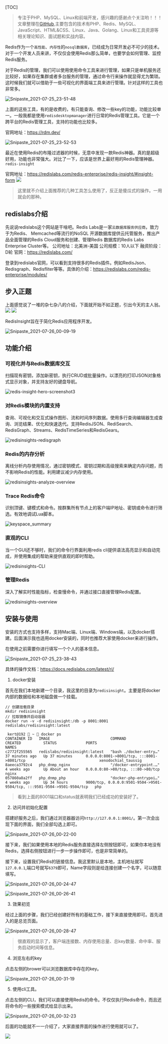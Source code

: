 [TOC]

> 专注于PHP、MySQL、Linux和前端开发，感兴趣的感谢点个关注哟！！！文章整理在[GitHub](https://github.com/bruceqiq/code_study),主要包含的技术有PHP、Redis、MySQL、JavaScript、HTML&CSS、Linux、Java、Golang、Linux和工具资源等相关理论知识、面试题和实战内容。

Redis作为一个`高性能`、`内存性`的`nosql数据库`，已经成为日常开发必不可少的技术。对于一个开发人员来讲，不仅仅会使用Redis那么简单，也要学会如何管理、监控Redis服务。

对于Redis的管理，我们可以使用使用命令工具来进行管理，如果只是单机服务还比较好，如果存在集群或者多台服务的管理，通过命令行来操作就显得尤为繁琐。这时候我们就可以借助于一些可视化的界面端工具来进行管理。针对这样的工具也非常多。

![Snipaste_2021-07-25_23-51-48](https://gitee.com/bruce_qiq/picture/raw/master/2021-7-25/1627228321982-Snipaste_2021-07-25_23-51-48.png)

上面的这些工具，有的是收费的，有只能查询、修改一些key的功能，功能比较单一。一般我都是使用`redisdesktopmanager`进行日常的Redis管理工具。它是一个跨平台的Redis管理工具，支持的功能也比较多。

官网地址：https://rdm.dev/

![Snipaste_2021-07-25_23-52-53](https://gitee.com/bruce_qiq/picture/raw/master/2021-7-25/1627228525477-Snipaste_2021-07-25_23-52-53.png)

最近在使用Redis的布隆过滤器的时候，无意中发现一款Redis神器。真的是超级好用，功能也非常强大。对比了一下，应该是世界上最好用的Redis管理神器。`redis-insight`

官网地址：https://redislabs.com/redis-enterprise/redis-insight/#insight-form
![](https://img.soogif.com/XnNqohnplGxKXlor3enFe5JZlow7hxQN.gif?scope=mdnice)

> 这里就不介绍上面推荐的几种工具怎么使用了，反正是傻瓜式的操作。一用就会的那种。

## redislabs介绍

先说说redislabs这个网站是干啥吧。Redis Labs是一家`云数据库服务供应商`，致力于为Redis、 Memcached等流行的NoSQL 开源数据库提供云托管服务，推出产品全面管理的Redis Cloud服务和创建、管理Redis 数据库的Redis Labs Enterprise Cluster等。 公司地址：北美洲-美国 公司规模：10人以下 融资阶段：D轮 官网：https://redislabs.com/

登录到redislabs官网，可以看到支持很多的Redis插件。例如RedisJson、Redisgraph、Redisfliter等等。具体的介绍：https://redislabs.com/redis-enterprise/modules/

## 步入正题

上面感觉说了一堆的杂七杂八的介绍，下面就开始不如正题，引出今天的主人翁。
![](https://img.soogif.com/P1PAMcL3paRQBTcipjtgestB9RuLMu1Q.gif?scope=mdnice)
![](https://img.soogif.com/nfBw9bSV8WIheWwuojWQrwp6jQTvYUDB.gif?scope=mdnice)

RedisInsight旨在于简化Redis应用程序开发。

![Snipaste_2021-07-26_00-09-19](https://gitee.com/bruce_qiq/picture/raw/master/2021-7-26/1627229369724-Snipaste_2021-07-26_00-09-19.png)

## 功能介绍

### 可视化并与Redis数据库交互

扫描现有密钥，添加新密钥，执行CRUD或批量操作。以漂亮的打印JSON对象格式显示对象，并支持友好的键盘导航。

![redis-insight-hero-screenshot3](https://gitee.com/bruce_qiq/picture/raw/master/2021-7-26/1627229435570-redis-insight-hero-screenshot3.png)

### 对Redis模块的内置支持

查询、可视化和交互式操作图形、流和时间序列数据。使用多行查询编辑器生成查询、浏览结果、优化和快速迭代。支持RedisJSON、RediSearch、RedisGraph、Streams、RedisTimeSeries和RedisGears。

![redisinsights-redisgraph](https://gitee.com/bruce_qiq/picture/raw/master/2021-7-26/1627229528825-redisinsights-redisgraph.png)

### Redis的内存分析

离线分析内存使用情况，通过密钥模式、密钥过期和高级搜索来确定内存问题，而不影响Redis的性能。利用建议减少内存使用。

![redisinsights-analyze-overview](https://gitee.com/bruce_qiq/picture/raw/master/2021-7-26/1627229629957-redisinsights-analyze-overview.png)

### Trace Redis命令

识别顶键、键模式和命令。按群集所有节点上的客户端IP地址、密钥或命令进行筛选。有效地调试Lua脚本。

![keyspace_summary](https://gitee.com/bruce_qiq/picture/raw/master/2021-7-26/1627229683562-keyspace_summary.png)

### 直观的CLI

当一个GUI还不够时，我们的命令行界面利用redis cli提供语法高亮显示和自动完成，并使用集成的帮助来提供直观的即时帮助。

![redisinsights-CLI](https://gitee.com/bruce_qiq/picture/raw/master/2021-7-26/1627229736302-redisinsights-CLI.png)

### 管理Redis

深入了解实时性能指标，检查慢命令，并通过接口直接管理Redis配置。

![redisinsights-overview](https://gitee.com/bruce_qiq/picture/raw/master/2021-7-26/1627229779737-redisinsights-overview.png)

## 安装与使用

安装的方式也支持多样，支持Mac端、Linux端、Windows端，以及docker搭建。后面演示我也适用docker安装的，同时也推荐大家使用docker来进行操作。

在使用之前需要你进行填写一个个人的基本信息。

![Snipaste_2021-07-25_23-38-43](https://gitee.com/bruce_qiq/picture/raw/master/2021-7-26/1627229903982-Snipaste_2021-07-25_23-38-43.png)

具体的操作文档：https://docs.redislabs.com/latest/ri/

1. docker安装

首先在我们本地新建一个目录，我这里的目录为`redisinsight`。主要是将docker内部的数据给和本地磁盘做一个挂载。
```shell
// 创建挂载目录
mkdir redisinsight
// 拉取镜像并启动容器
docker run -v -d redisinsight:/db -p 8001:8001 redislabs/redisinsight:latest
```
```shell
 kert@192  ~  docker ps
CONTAINER ID   IMAGE                           COMMAND                  CREATED          STATUS             PORTS                                                                     NAMES
c2772f255565   redislabs/redisinsight:latest   "bash ./docker-entry…"   37 minutes ago   Up 37 minutes      0.0.0.0:8001->8001/tcp, :::8001->8001/tcp                                 xenodochial_taussig
8aeeca3792c4   php_dnmp_nginx                  "/docker-entrypoint.…"   4 weeks ago      Up About an hour   0.0.0.0:80->80/tcp, :::80->80/tcp                                         nginx
057860a8a2ff   php_dnmp_php                    "docker-php-entrypoi…"   4 weeks ago      Up 34 hours        9000/tcp, 0.0.0.0:9501-9504->9501-9504/tcp, :::9501-9504->9501-9504/tcp   php
```
> 看到上面的8001端口和status就表明我们已经成功的安装好了。


2. 访问并初始化配置

搭建好服务之后，我们通过浏览器器访问`http://127.0.0.1:8001/`。第一次会出现下面的界面，我们全部勾选上即可。

![Snipaste_2021-07-26_00-22-00](https://gitee.com/bruce_qiq/picture/raw/master/2021-7-26/1627230198623-Snipaste_2021-07-26_00-22-00.png)

接下来，我们如果使用本地的Redis服务直接选择左侧按钮即可，如果你本地没有Redis，选择右侧按钮进行一步一步操作即可，也是非常简单的。

接下来，设置我们Redis的链接信息。我这里默认是本地，主机地址就写`127.0.0.1`,端口号就写`6379`即可，Name字段则是给连接创建一个名字，可以随意填写。

![Snipaste_2021-07-26_00-24-47](https://gitee.com/bruce_qiq/picture/raw/master/2021-7-26/1627230412062-Snipaste_2021-07-26_00-24-47.png)

![Snipaste_2021-07-26_00-26-41](https://gitee.com/bruce_qiq/picture/raw/master/2021-7-26/1627230420018-Snipaste_2021-07-26_00-26-41.png)

3. 效果初览

经过上面的步骤，我们已经创建好所有的基础工作，接下来直接使用即可。首先进入的是总览页面。

![Snipaste_2021-07-26_00-28-47](https://gitee.com/bruce_qiq/picture/raw/master/2021-7-26/1627230537544-Snipaste_2021-07-26_00-28-47.png)

> 很直观的显示了，客户端连接数、内存使用总量、总key数量、命中率、服务启动时间等信息。

4. 浏览左右的key

点击左侧的brower可以浏览数据库中存在的key。

![Snipaste_2021-07-26_00-31-19](https://gitee.com/bruce_qiq/picture/raw/master/2021-7-26/1627230687101-Snipaste_2021-07-26_00-31-19.png)

5. 使用cli工具。

点击左侧的CLI，我们可以直接使用Redis的命令。不仅仅执行Redis命令，而且还将命令的一些搜索模式给显示出来。

![Snipaste_2021-07-26_00-32-23](https://gitee.com/bruce_qiq/picture/raw/master/2021-7-26/1627230751278-Snipaste_2021-07-26_00-32-23.png)

后面的功能就不一一介绍了，大家直接界面的操作进行使用就可以了。

![](https://img.soogif.com/94kTxftf5beFshfxV295IXlbKjewbJtz.gif?scope=mdnice)












